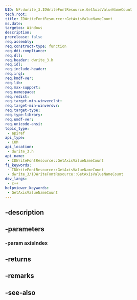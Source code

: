 ```yaml
---
UID: NF:dwrite_3.IDWriteFontResource.GetAxisValueNameCount
tech.root: 
title: IDWriteFontResource::GetAxisValueNameCount
ms.date: 
targetos: Windows
description: 
prerelease: false
req.assembly: 
req.construct-type: function
req.ddi-compliance: 
req.dll: 
req.header: dwrite_3.h
req.idl: 
req.include-header: 
req.irql: 
req.kmdf-ver: 
req.lib: 
req.max-support: 
req.namespace: 
req.redist: 
req.target-min-winverclnt: 
req.target-min-winversvr: 
req.target-type: 
req.type-library: 
req.umdf-ver: 
req.unicode-ansi: 
topic_type:
 - apiref
api_type:
 - COM
api_location:
 - dwrite_3.h
api_name:
 - IDWriteFontResource::GetAxisValueNameCount
f1_keywords:
 - IDWriteFontResource::GetAxisValueNameCount
 - dwrite_3/IDWriteFontResource::GetAxisValueNameCount
dev_langs:
 - c++
helpviewer_keywords:
 - GetAxisValueNameCount
---
```


## -description

## -parameters

### -param axisIndex

## -returns

## -remarks

## -see-also

